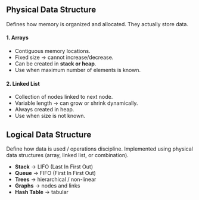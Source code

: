 ## Physical Data Structure
Defines how memory is organized and allocated. They actually store data.

#### 1. Arrays
- Contiguous memory locations.
- Fixed size → cannot increase/decrease.
- Can be created in **stack or heap**.
- Use when maximum number of elements is known.

#### 2. Linked List
- Collection of nodes linked to next node.
- Variable length → can grow or shrink dynamically.
- Always created in heap.
- Use when size is not known.

## Logical Data Structure
Define how data is used / operations discipline. Implemented using physical data structures (array, linked list, or combination).


- **Stack** → LIFO (Last In First Out)
- **Queue** → FIFO (First In First Out)
- **Trees** → hierarchical / non-linear
- **Graphs** → nodes and links
- **Hash Table** → tabular

